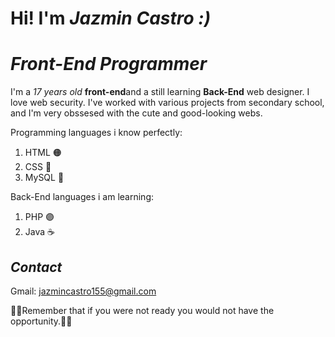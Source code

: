 # Hi! I'm *Jazmin Castro :)* 

# *Front-End Programmer* 

I'm a *17 years old* **front-end**and a still learning **Back-End** web designer. I love web security. I've worked with various projects from secondary school, and I'm very obssesed with the cute and good-looking webs.

Programming languages i know perfectly:
1. HTML 🟠
2. CSS 🔵
3. MySQL 🐬

Back-End languages i am learning:
1. PHP 🟣
2. Java ☕

## *Contact*
Gmail: jazmincastro155@gmail.com



🌸🪻Remember that if you were not ready you would not have the opportunity.🪻🌸
